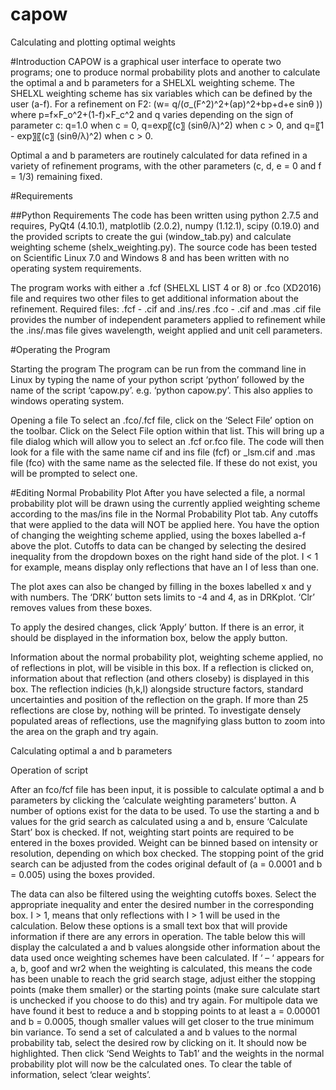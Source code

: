 # capow
Calculating and plotting optimal weights

#Introduction
CAPOW is a graphical user interface to operate two programs; one to produce normal probability plots and another to calculate the optimal a and b parameters for a SHELXL weighting scheme. The SHELXL weighting scheme has six variables which can be defined by the user (a-f). For a refinement on F2:
(w=  q/(σ_(F^2)^2+(ap)^2+bp+d+e sin⁡θ ))
where p=f×F_o^2+(1-f)×F_c^2 and q varies depending on the sign of parameter c: q=1.0 when c = 0, q=exp⁡〖(c〗 (sin⁡θ/λ)^2)  when c > 0, and q=〖1 - exp〗⁡〖(c〗 (sin⁡θ/λ)^2)  when c > 0.

Optimal a and b parameters are routinely calculated for data refined in a variety of refinement programs, with the other parameters (c, d, e = 0 and f = 1/3) remaining fixed.

#Requirements

##Python Requirements
The code has been written using python 2.7.5 and requires, PyQt4 (4.10.1), matplotlib (2.0.2), numpy (1.12.1), scipy (0.19.0) and the provided scripts to create the gui (window_tab.py) and calculate weighting scheme (shelx_weighting.py). The source code has been tested on Scientific Linux 7.0 and Windows 8 and has been written with no operating system requirements.

The program works with either a .fcf (SHELXL LIST 4 or 8) or .fco (XD2016) file and requires two other files to get additional information about the refinement.
Required files:
.fcf - .cif and .ins/.res
.fco - .cif and .mas
.cif file provides the number of independent parameters applied to refinement while the .ins/.mas file gives wavelength, weight applied and unit cell parameters.

#Operating the Program

Starting the program
The program can be run from the command line in Linux by typing the name of your python script ‘python’ followed by the name of the script ‘capow.py’. e.g. ‘python capow.py’.
This also applies to windows operating system.

Opening a file
To select an .fco/.fcf file, click on the ‘Select File’ option on the toolbar. Click on the Select File option within that list. This will bring up a file dialog which will allow you to select an .fcf or.fco file. The code will then look for a file with the same name cif and ins file (fcf) or \_lsm.cif and .mas file (fco) with the same name as the selected file. If these do not exist, you will be prompted to select one. 

#Editing Normal Probability Plot
After you have selected a file, a normal probability plot will be drawn using the currently applied weighting scheme according to the mas/ins file in the Normal Probability Plot tab. Any cutoffs that were applied to the data will NOT be applied here. 
You have the option of changing the weighting scheme applied, using the boxes labelled a-f above the plot. Cutoffs to data can be changed by selecting the desired inequality from the dropdown boxes on the right hand side of the plot. I < 1 for example, means display only reflections that have an I of less than one.

The plot axes can also be changed by filling in the boxes labelled x and y with numbers. The ‘DRK’ button sets limits to -4 and 4, as in DRKplot. ‘Clr’ removes values from these boxes.

To apply the desired changes, click ‘Apply’ button. If there is an error, it should be displayed in the information box, below the apply button.

Information about the normal probability plot, weighting scheme applied, no of reflections in plot, will be visible in this box.
If a reflection is clicked on, information about that reflection (and others closeby) is displayed in this box. The reflection indicies (h,k,l) alongside structure factors, standard uncertainties and position of the reflection on the graph. If more than 25 reflections are close by, nothing will be printed. To investigate densely populated areas of reflections, use the magnifying glass button to zoom into the area on the graph and try again.

Calculating optimal a and b parameters

Operation of script

After an fco/fcf file has been input, it is possible to calculate optimal a and b parameters by clicking the ‘calculate weighting parameters’ button. A number of options exist for the data to be used.
To use the starting a and b values for the grid search as calculated using a and b, ensure ‘Calculate Start’ box is checked. If not, weighting start points are required to be entered in the boxes provided.
Weight can be binned based on intensity or resolution, depending on which box checked.
The stopping point of the grid search can be adjusted from the codes original default of (a = 0.0001 and b = 0.005) using the boxes provided.

The data can also be filtered using the weighting cutoffs boxes. Select the appropriate inequality and enter the desired number in the corresponding box. I > 1, means that only reflections with I > 1 will be used in the calculation.
Below these options is a small text box that will provide information if there are any errors in operation. The table below this will display the calculated a and b values alongside other information about the data used once weighting schemes have been calculated.
If ‘ – ‘ appears for a, b, goof and wr2 when the weighting is calculated, this means the code has been unable to reach the grid search stage, adjust either the stopping points (make them smaller) or the starting points (make sure calculate start is unchecked if you choose to do this) and try again. For multipole data we have found it best to reduce a and b stopping points to at least a = 0.00001 and b = 0.0005, though smaller values will get closer to the true minimum bin variance.
To send a set of calculated a and b values to the normal probability tab, select the desired row by clicking on it. It should now be highlighted. Then click ‘Send Weights to Tab1’ and the weights in the normal probability plot will now be the calculated ones.
To clear the table of information, select ‘clear weights’.
